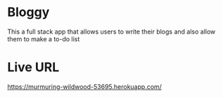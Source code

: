 # Bloggy
This a full stack app that allows users to write their blogs and also allow them to make a to-do list


# Live URL
https://murmuring-wildwood-53695.herokuapp.com/

